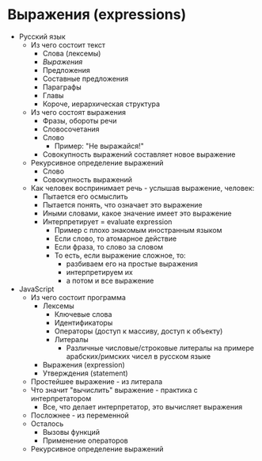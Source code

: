 # Выражения (expressions)

- Русский язык
  - Из чего состоит текст
    - Слова (лексемы)
    - *Выражения*
    - Предложения
    - Составные предложения
    - Параграфы
    - Главы
    - Короче, иерархическая структура
  - Из чего состоят выражения
    - Фразы, обороты речи
    - Словосочетания
    - Слово
      - Пример: "Не выражайся!"
    - Совокупность выражений составляет новое выражение
  - Рекурсивное определение выражений
    - Слово
    - Совокупность выражений
  - Как человек воспринимает речь - услышав выражение, человек:
    - Пытается его осмыслить
    - Пытается понять, что означает это выражение
    - Иными словами, какое значение имеет это выражение
    - Интерпретирует = evaluate expression
      - Пример с плохо знакомым иностранным языком
      - Если слово, то атомарное действие
      - Если фраза, то слово за словом
      - То есть, если выражение сложное, то:
        - разбиваем его на простые выражения
        - интерпретируем их
        - а потом и все выражение
- JavaScript
  - Из чего состоит программа
    - Лексемы
      - Ключевые слова
      - Идентификаторы
      - Операторы (доступ к массиву, доступ к объекту)
      - Литералы
        - Различные числовые/строковые литералы на примере арабских/римских чисел в русском языке
    - Выражения (expression)
    - Утверждения (statement)
  - Простейшее выражение - из литерала
  - Что значит "вычислить" выражение - практика с интерпретатором
    - Все, что делает интерпретатор, это вычисляет выражения
  - Посложнее - из переменной
  - Осталось
    - Вызовы функций
    - Применение операторов
  - Рекурсивное определение выражений
